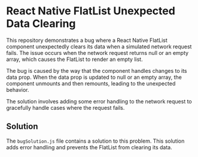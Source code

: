 # React Native FlatList Unexpected Data Clearing

This repository demonstrates a bug where a React Native FlatList component unexpectedly clears its data when a simulated network request fails. The issue occurs when the network request returns null or an empty array, which causes the FlatList to render an empty list. 

The bug is caused by the way that the component handles changes to its data prop. When the data prop is updated to null or an empty array, the component unmounts and then remounts, leading to the unexpected behavior.

The solution involves adding some error handling to the network request to gracefully handle cases where the request fails.

## Solution

The `bugSolution.js` file contains a solution to this problem. This solution adds error handling and prevents the FlatList from clearing its data.